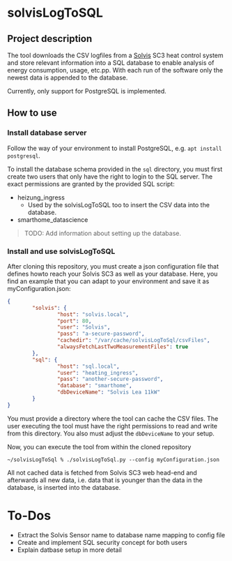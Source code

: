 # solvisLogToSQL

## Project description
The tool downloads the CSV logfiles from a [Solvis](https://solvis.de) SC3 heat control system and store relevant information into a SQL database to enable analysis of energy consumption, usage, etc.pp. With each run of the software only the newest data is appended to the database.

Currently, only support for PostgreSQL is implemented.

## How to use
### Install database server
Follow the way of your environment to install PostgreSQL, e.g. ``apt install postgresql``.

To install the database schema provided in the ``sql`` directory, you must first create two users that only have the right to login to the SQL server. The exact permissions are granted by the provided SQL script:
- heizung_ingress
  - Used by the solvisLogToSQL too to insert the CSV data into the database. 
- smarthome_datascience

> TODO: Add information about setting up the database.

### Install and use solvisLogToSQL
After cloning this repository, you must create a json configuration file that defines howto reach your Solvis SC3 as well as your database. Here, you find an example that you can adapt to your environment and save it as myConfiguration.json:
```json
{
        "solvis": {
                "host": "solvis.local",
                "port": 80,
                "user": "Solvis",
                "pass": "a-secure-password",
                "cachedir": "/var/cache/solvisLogToSql/csvFiles",
                "alwaysFetchLastTwoMeasurementFiles": true
        },
        "sql": {
                "host": "sql.local",
                "user": "heating_ingress",
                "pass": "another-secure-password",
                "database": "smarthome",
                "dbDeviceName": "Solvis Lea 11kW"
        }
}
```
You must provide a directory where the tool can cache the CSV files. The user executing the tool must have the right permissions to read and write from this directory. You also must adjust the ``dbDeviceName`` to your setup.

Now, you can execute the tool from within the cloned repository
```shell
~/solvisLogToSql % ./solvisLogToSql.py --config myConfiguration.json
```
All not cached data is fetched from Solvis SC3 web head-end and afterwards all new data, i.e. data that is younger than the data in the database, is inserted into the database.


# To-Dos
- Extract the Solvis Sensor name to database name mapping to config file
- Create and implement SQL security concept for both users
- Explain datbase setup in more detail